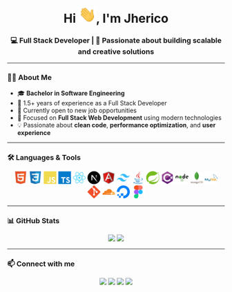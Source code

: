 <div align="center">
    <h1>Hi <img src="https://raw.githubusercontent.com/ABSphreak/ABSphreak/master/gifs/Hi.gif" width="40"/>, I'm Jherico</h1>
    <h3>💻 Full Stack Developer | 🚀 Passionate about building scalable and creative solutions</h3>
</div>

---

### 👨‍💻 About Me
- 🎓 **Bachelor in Software Engineering**
- 📌 1.5+ years of experience as a Full Stack Developer
- 🔭 Currently open to new job opportunities
- 🌱 Focused on **Full Stack Web Development** using modern technologies
- 💡 Passionate about **clean code**, **performance optimization**, and **user experience**

---

### 🛠 Languages & Tools

<div align="center">
    <img alt="HTML" height="30" src="https://raw.githubusercontent.com/devicons/devicon/master/icons/html5/html5-original.svg">
    <img alt="CSS" height="30" src="https://raw.githubusercontent.com/devicons/devicon/master/icons/css3/css3-original.svg">
    <img alt="JavaScript" height="30" src="https://raw.githubusercontent.com/devicons/devicon/master/icons/javascript/javascript-plain.svg"> 
    <img alt="TypeScript" height="30" src="https://github.com/devicons/devicon/blob/master/icons/typescript/typescript-original.svg"/>
    <img alt="React" height="30" src="https://raw.githubusercontent.com/devicons/devicon/master/icons/react/react-original.svg">
    <img alt="Next.js" height="30" src="https://github.com/devicons/devicon/blob/master/icons/nextjs/nextjs-original.svg">
    <img alt="Angular" height="30" src="https://github.com/devicons/devicon/blob/master/icons/angularjs/angularjs-original.svg"/>
    <img alt="TailwindCSS" height="30" src="https://github.com/devicons/devicon/blob/master/icons/tailwindcss/tailwindcss-original.svg"/>
    <img alt="Java" height="30" src="https://github.com/devicons/devicon/blob/master/icons/java/java-original.svg"/>
    <img alt="Spring" height="30" src="https://github.com/devicons/devicon/blob/master/icons/spring/spring-original.svg"/>
    <img alt="C#" height="30" src="https://github.com/devicons/devicon/blob/master/icons/csharp/csharp-original.svg"/>
    <img alt="NodeJS" height="30" src="https://github.com/devicons/devicon/blob/master/icons/nodejs/nodejs-original-wordmark.svg"/>
    <img alt="MongoDB" height="30" src="https://github.com/devicons/devicon/blob/master/icons/mongodb/mongodb-original-wordmark.svg"/>
    <img alt="MySQL" height="30" src="https://github.com/devicons/devicon/blob/master/icons/mysql/mysql-original-wordmark.svg"/>
    <img alt="Git" height="30" src="https://github.com/devicons/devicon/blob/master/icons/git/git-original.svg"/>
    <img alt="Cloudflare" height="30" src="https://github.com/devicons/devicon/blob/master/icons/cloudflare/cloudflare-original.svg"/>
    <img alt="DigitalOcean" height="30" src="https://github.com/devicons/devicon/blob/master/icons/digitalocean/digitalocean-original.svg"/>
    <img alt="Figma" height="30" src="https://github.com/devicons/devicon/blob/master/icons/figma/figma-original.svg"/>
</div>

---

### 📊 GitHub Stats
<div align="center">
  <img height="170em" src="https://github-readme-stats.vercel.app/api?username=jhericos&show_icons=true&theme=radical&count_private=true"/>
  <img height="170em" src="https://github-readme-stats.vercel.app/api/top-langs/?username=jhericos&layout=compact&langs_count=7&theme=radical"/>
</div>

---

### 📫 Connect with me
<div align="center">
    <a href="mailto:jhericof.sv.189@gmail.com"><img src="https://img.shields.io/badge/-Gmail-D14836?style=for-the-badge&logo=gmail&logoColor=white"></a>
    <a href="https://www.linkedin.com/in/jherico-solier-vargas-4a26b91a6/"><img src="https://img.shields.io/badge/-LinkedIn-0077B5?style=for-the-badge&logo=linkedin&logoColor=white"></a>
    <a href="https://www.instagram.com/jsolierv/"><img src="https://img.shields.io/badge/-Instagram-%23E4405F?style=for-the-badge&logo=instagram&logoColor=white"></a>
    <a href="https://jhericosolier.com/"><img src="https://img.shields.io/badge/-Website-000000?style=for-the-badge&logo=About.me&logoColor=white"></a>
</div>
